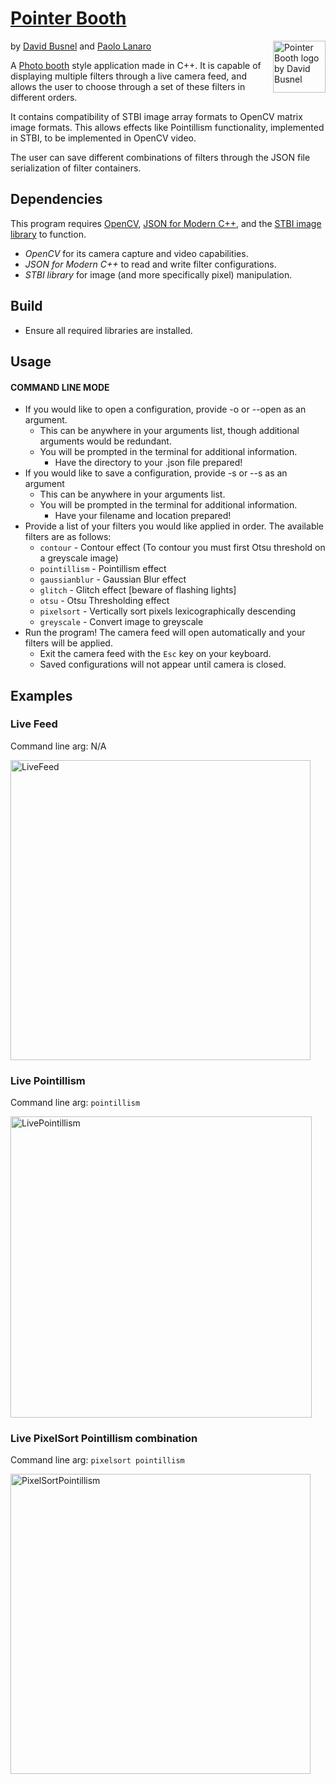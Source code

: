 # [Pointer Booth](https://github.com/PaoloLanaro/PointerBooth) 
<img src="https://github.com/PaoloLanaro/PointerBooth/assets/126436246/83e3280a-5e33-4556-aae4-e16db194669e" align = "right" alt="Pointer Booth logo by David Busnel" width="84" height="83">

by [David Busnel](https://github.com/dbusnel) and [Paolo Lanaro](https://github.com/paololanaro) 

A [Photo booth](https://en.wikipedia.org/wiki/Photo_Booth) style application made in C++.
It is capable of displaying multiple filters through a live camera feed, and
allows the user to choose through a set of these filters in different orders.

It contains compatibility of STBI image array formats to OpenCV matrix image formats. 
This allows effects like Pointillism functionality, implemented in STBI, to be implemented in OpenCV video.

The user can save different combinations of filters through the JSON file serialization of filter containers.

## Dependencies

This program requires [OpenCV](https://opencv.org/), [JSON for Modern C++](https://github.com/nlohmann/json), and the [STBI image library](https://github.com/nothings/stb) to function.

- *OpenCV* for its camera capture and video capabilities.
- *JSON for Modern C++* to read and write filter configurations.
- *STBI library* for image (and more specifically pixel) manipulation.

## Build
 - Ensure all required libraries are installed.

## Usage
#### COMMAND LINE MODE
 - If you would like to open a configuration, provide -o or --open as an argument.
   - This can be anywhere in your arguments list, though additional arguments would be redundant.
   - You will be prompted in the terminal for additional information.
     - Have the directory to your .json file prepared!
 - If you would like to save a configuration, provide -s or --s as an argument
   - This can be anywhere in your arguments list.
   - You will be prompted in the terminal for additional information.
     - Have your filename and location prepared!
 - Provide a list of your filters you would like applied in order. The available filters are as follows:
   - `contour` - Contour effect (To contour you must first Otsu threshold on a greyscale image)
   - `pointillism` - Pointillism effect
   - `gaussianblur` - Gaussian Blur effect
   - `glitch` - Glitch effect [beware of flashing lights]
   - `otsu` - Otsu Thresholding effect
   - `pixelsort` - Vertically sort pixels lexicographically descending
   - `greyscale` - Convert image to greyscale
 - Run the program! The camera feed will open automatically and your filters will be applied.
   - Exit the camera feed with the `Esc` key on your keyboard.
   - Saved configurations will not appear until camera is closed.

## Examples

### Live Feed
Command line arg: N/A

<img width="480" alt="LiveFeed" src="https://github.com/PaoloLanaro/PointerBooth/assets/126436246/245d29f9-1ec2-4137-a726-8c1e59fbf8f8">

### Live Pointillism
Command line arg: `pointillism`

<img width="482" alt="LivePointillism" src="https://github.com/PaoloLanaro/PointerBooth/assets/126436246/c9215d2a-f517-4d5f-954e-f05442e7f2f2">

### Live PixelSort Pointillism combination
Command line arg: `pixelsort pointillism`

<img width="480" alt="PixelSortPointillism" src="https://github.com/PaoloLanaro/PointerBooth/assets/126436246/39de243c-485a-49b1-8542-93cabb6a818d">
